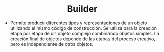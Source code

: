 # <center> Builder </center>
- Permite producir diferentes tipos y representaciones de un objeto utilizando el mismo código de construcción. Se utiliza para la creación etapa por etapa de un objeto complejo combinando objetos simples. La creación final de objetos depende de las etapas del proceso creativo, pero es independiente de otros objetos.